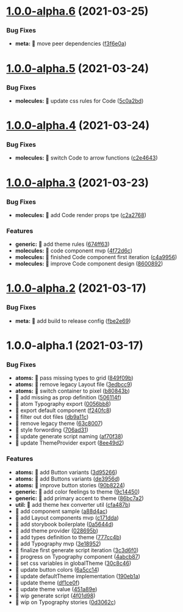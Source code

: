 # [1.0.0-alpha.6](https://github.com/tonyghiani/mountain-ui/compare/v1.0.0-alpha.5...v1.0.0-alpha.6) (2021-03-25)


### Bug Fixes

* **meta:** 🐛 move peer dependencies ([f3f6e0a](https://github.com/tonyghiani/mountain-ui/commit/f3f6e0aac6f435bbb98adc163decf62c1e150dd6))

# [1.0.0-alpha.5](https://github.com/tonyghiani/mountain-ui/compare/v1.0.0-alpha.4...v1.0.0-alpha.5) (2021-03-24)


### Bug Fixes

* **molecules:** 🐛 update css rules for Code ([5c0a2bd](https://github.com/tonyghiani/mountain-ui/commit/5c0a2bd80112930629394f4f64ac0421d7751a73))

# [1.0.0-alpha.4](https://github.com/tonyghiani/mountain-ui/compare/v1.0.0-alpha.3...v1.0.0-alpha.4) (2021-03-24)


### Bug Fixes

* **molecules:** 🐛 switch Code to arrow functions ([c2e4643](https://github.com/tonyghiani/mountain-ui/commit/c2e46433750adb6bf409ddb1972277d16e3a1cbc))

# [1.0.0-alpha.3](https://github.com/tonyghiani/mountain-ui/compare/v1.0.0-alpha.2...v1.0.0-alpha.3) (2021-03-23)


### Bug Fixes

* **molecules:** 🐛 add Code render props tpe ([c2a2768](https://github.com/tonyghiani/mountain-ui/commit/c2a27685ffcd517f11b2a689a4720578a7b63cfc))


### Features

* **generic:** 🎸 add theme rules ([674ff63](https://github.com/tonyghiani/mountain-ui/commit/674ff63e8dd90607ea512d48ac13691eacf4b694))
* **molecules:** 🎸 code component mvp ([4f72d6c](https://github.com/tonyghiani/mountain-ui/commit/4f72d6cd72abf55b9393a9f960c26c905ed181bd))
* **molecules:** 🎸 finished Code component first iteration ([c4a9956](https://github.com/tonyghiani/mountain-ui/commit/c4a99564fc1b8729a7e609368fdcb217e5cb0292))
* **molecules:** 🎸 improve Code component design ([8600892](https://github.com/tonyghiani/mountain-ui/commit/8600892aae19e710bdf0be6b57f19dd068629398))

# [1.0.0-alpha.2](https://github.com/tonyghiani/mountain-ui/compare/v1.0.0-alpha.1...v1.0.0-alpha.2) (2021-03-17)


### Bug Fixes

* **meta:** 🐛 add build to release config ([fbe2e69](https://github.com/tonyghiani/mountain-ui/commit/fbe2e6993e4599f957c24bf502c94ab8ad863f30))

# 1.0.0-alpha.1 (2021-03-17)


### Bug Fixes

* **atoms:** 🐛 pass missing types to grid ([849f09b](https://github.com/tonyghiani/mountain-ui/commit/849f09beeba35ab87b18450c30c4ec5615fa5ebe))
* **atoms:** 🐛 remove legacy Layout file ([3edbcc9](https://github.com/tonyghiani/mountain-ui/commit/3edbcc98e8d3527a13de8148f2b83713b56c2688))
* **atoms:** 🐛 switch container to pixel ([b80843b](https://github.com/tonyghiani/mountain-ui/commit/b80843b81670036bdd25c5d1796e8f48b232691d))
* 🐛 add missing as prop definition ([506114f](https://github.com/tonyghiani/mountain-ui/commit/506114fd2ba6cf347ceba8b31557d571aa72b06c))
* 🐛 atom Typography export ([0056bb8](https://github.com/tonyghiani/mountain-ui/commit/0056bb8b8502d44dffacf2e39054032e655a4d19))
* 🐛 export default component ([f240fc8](https://github.com/tonyghiani/mountain-ui/commit/f240fc8137985f77dcad6269155deb11508dd1e9))
* 🐛 filter out dot files ([db9a11c](https://github.com/tonyghiani/mountain-ui/commit/db9a11c865fdfc415f5518cbfda9f40928754c93))
* 🐛 remove legacy theme ([63c8007](https://github.com/tonyghiani/mountain-ui/commit/63c8007dd26d701dde28d9af1c23c9c5396a0a9b))
* 🐛 style forwording ([706ad31](https://github.com/tonyghiani/mountain-ui/commit/706ad312a448741776e1aa194fff6c7de82018c4))
* 🐛 update generate script naming ([af70f38](https://github.com/tonyghiani/mountain-ui/commit/af70f3861f62c7e7ed71fe4a73d4151838764c0f))
* 🐛 update ThemeProvider export ([8ee49d2](https://github.com/tonyghiani/mountain-ui/commit/8ee49d2ff7353a8809632188548e34b49c37117e))


### Features

* **atoms:** 🎸 add Button variants ([3d95266](https://github.com/tonyghiani/mountain-ui/commit/3d9526645b14d2811aeadc40985be4864a2091e5))
* **atoms:** 🎸 add Buttons variants ([de3956d](https://github.com/tonyghiani/mountain-ui/commit/de3956d8c147e9500bb7d5ceaf75304057d58a99))
* **atoms:** 🎸 improve button stories ([90b8224](https://github.com/tonyghiani/mountain-ui/commit/90b82245f235c7ba7e7f0d30f00947c50f95e012))
* **generic:** 🎸 add color feelings to theme ([9c14450](https://github.com/tonyghiani/mountain-ui/commit/9c14450435b9797256e050bb80485317b9855869))
* **generic:** 🎸 add primary accent to theme ([86bc7a2](https://github.com/tonyghiani/mountain-ui/commit/86bc7a2c394c7232bb5fa3759c50612e9f0071cf))
* **util:** 🎸 add theme hex converter util ([cfa487b](https://github.com/tonyghiani/mountain-ui/commit/cfa487bc285fc84a2f30d5bdaf23fbfe12e07e42))
* 🎸 add component sample ([a88d4ac](https://github.com/tonyghiani/mountain-ui/commit/a88d4ac1d67b4f7efbb70bb77cb6f10826686056))
* 🎸 add Layout components mvp ([c171dda](https://github.com/tonyghiani/mountain-ui/commit/c171dda4651605218dc77f5b6025214673283ce4))
* 🎸 add storybook boilerplate ([0a5644d](https://github.com/tonyghiani/mountain-ui/commit/0a5644d78465073b10ef5af9e45ac6090e2f4b6c))
* 🎸 add theme provider ([028695b](https://github.com/tonyghiani/mountain-ui/commit/028695b89428b5e02ba1d19f88e621bd94658171))
* 🎸 add types definition to theme ([777cc4b](https://github.com/tonyghiani/mountain-ui/commit/777cc4bb66ede642585b414e09917c0af0f6f9b6))
* 🎸 add Typography mvp ([3e18952](https://github.com/tonyghiani/mountain-ui/commit/3e189528f15e5b56af683f0736f52559e3fa90c0))
* 🎸 finalize first generate script iteration ([3c3d6f0](https://github.com/tonyghiani/mountain-ui/commit/3c3d6f0baa1e47bfeee833fdb32bbcb575e40407))
* 🎸 progress on Typography component ([4abcb87](https://github.com/tonyghiani/mountain-ui/commit/4abcb870cc1243d9dcf50a017ef4e71804963c35))
* 🎸 set css variables in globalTheme ([30c8c46](https://github.com/tonyghiani/mountain-ui/commit/30c8c46e3597e661699d634c8f6b8d1b63f167bd))
* 🎸 update button colors ([6a5cc14](https://github.com/tonyghiani/mountain-ui/commit/6a5cc1476e545aa43530142c8d9515c1a46036a2))
* 🎸 update defaultTheme implementation ([190eb1a](https://github.com/tonyghiani/mountain-ui/commit/190eb1a73920baeab1d01b90cf2f3542deb0ff70))
* 🎸 update theme ([df1ce0f](https://github.com/tonyghiani/mountain-ui/commit/df1ce0f9f7dbf8c95ed6e2a381f779995317aa4b))
* 🎸 update theme value ([451a89e](https://github.com/tonyghiani/mountain-ui/commit/451a89e6116ca99efa604b14408561bfc3539d89))
* 🎸 wip generate script ([4f01d98](https://github.com/tonyghiani/mountain-ui/commit/4f01d982b2ae2b6fee0db8b9b5872f3c7e4e68e6))
* 🎸 wip on Typography stories ([0d3062c](https://github.com/tonyghiani/mountain-ui/commit/0d3062cf0547f0fdfb072ea23bdb212496718f9c))
